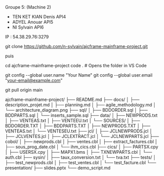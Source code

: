 Groupe 5: (Machine 2)
- TEN KET KIAN Denis   API4
- ADYEL        Anouar  API5
- NI           Sylvain API6

IP : 54.38.29.76:3279


git clone https://github.com/n-sylvain/ajcframe-mainframe-project.git

puis

cd ajcframe-mainframe-project
code . # Opens the folder in VS Code

git config --global user.name "Your Name"
git config --global user.email "your-email@example.com"

git pull origin main




ajcframe-mainframe-project/
├── README.md
├── docs/
│   ├── description_projet.md
│   ├── planning.md
│   ├── agile_methodology.md
│   └── architecture_diagram.png
├── sql/
│   ├── BDDORDER.sql
│   ├── BDDPARTS.sql
│   └── inserts_sample.sql
├── data/
│   ├── NEWPRODS.txt
│   ├── VENTEAS.txt
│   ├── VENTEEU.txt
│   └── SOURCES/
│       ├── BDDORDER.TXT
│       ├── BDDPARTS.TXT
│       ├── NEWPRODS.TXT
│       ├── VENTEAS.txt
│       └── VENTESEU.txt
├── jcl/
│   ├── JCLNEWPRODS.jcl
│   ├── JCLVENTES.jcl
│   ├── JCLEXTRACT.jcl
│   └── JCLNEWPARTS.jcl
├── cobol/
│   ├── newprods.cbl
│   ├── ventes.cbl
│   ├── extract_factures.cbl
│   ├── sous_prog_date.cbl
│   └── ihm_cics.cbl
├── cics/
│   ├── PARTSX.cpy
│   ├── USERSX.cpy
│   ├── MAPX1.bms
│   ├── TXNEWPARTS.cbl
│   └── auth.cbl
├── sysin/
│   ├── taux_conversion.txt
│   └── tva.txt
├── tests/
│   ├── test_newprods.cbl
│   ├── test_ventes.cbl
│   └── test_facture.cbl
└── presentation/
    ├── slides.pptx
    └── demo_script.md
